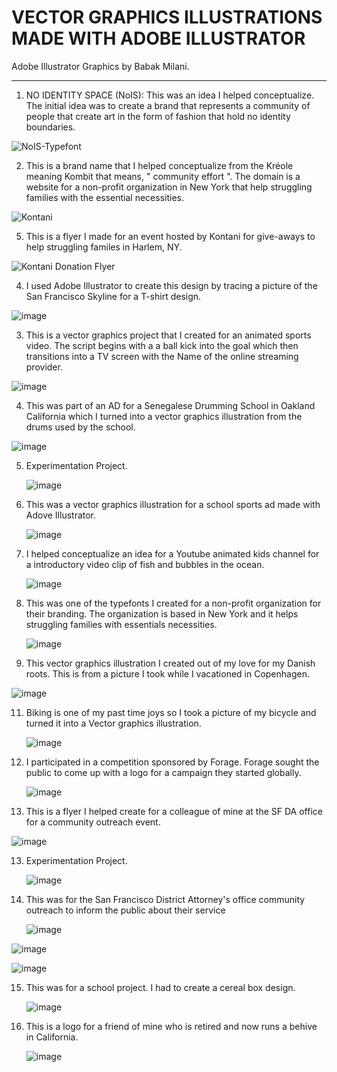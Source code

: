 # VECTOR GRAPHICS ILLUSTRATIONS MADE WITH ADOBE ILLUSTRATOR
Adobe Illustrator Graphics by Babak Milani.


___________________________________________________________________________________________________________________________________________________________

1. NO IDENTITY SPACE (NoIS): This was an idea I helped conceptualize. The initial idea was to create a brand that represents a community of people that
   create art in the form of fashion that hold no identity boundaries.

![NoIS-Typefont](https://github.com/user-attachments/assets/bc528d46-d639-4fd6-a931-6d1cd899d48a)

2. This is a brand name that I helped conceptualize from the Kréole meaning Kombit that means, " community effort ". The domain is a website for
   a non-profit organization in New York that help struggling families with the essential necessities. 

![Kontani](https://github.com/user-attachments/assets/107d2e36-8464-4af2-8311-7271c21117ea)

5. This is a flyer I made for an event hosted by Kontani for give-aways to help struggling familes in Harlem, NY.

![Kontani Donation Flyer](https://github.com/user-attachments/assets/b1ef29a2-1809-43e3-9b71-c58f7464bd7b)

4. I used Adobe Illustrator to create this design by tracing a picture of the San Francisco Skyline for a T-shirt design.
   
![image](https://github.com/user-attachments/assets/7418251b-6678-43f3-81e0-f1a6bd7c8269)

3. This is a vector graphics project that I created for an animated sports video. The script begins with a a ball kick into the goal
   which then transitions into a TV screen with the Name of the online streaming provider.
   
![image](https://github.com/user-attachments/assets/1cb253b5-0988-4852-afa4-d0b2ea03060a)

4. This was part of an AD for a Senegalese Drumming School in Oakland California which I turned into a vector graphics illustration from the
   drums used by the school.
   
![image](https://github.com/user-attachments/assets/5fdbf298-a526-438e-83fc-5cdf3baff9da)

5. Experimentation Project.
   
   ![image](https://github.com/user-attachments/assets/268f9cce-2943-4406-9934-f52426e48cb4)

6. This was a vector graphics illustration for a school sports ad made with Adove Illustrator.
   
   ![image](https://github.com/user-attachments/assets/73df4fb4-772f-44b3-bf71-1b6c6c457315)

7. I helped conceptualize an idea for a Youtube animated kids channel for a introductory video clip of fish and bubbles in the ocean. 
   
   ![image](https://github.com/user-attachments/assets/24adf5cc-41a9-4938-b742-6ff90e96cb76)

8. This was one of the typefonts I created for a non-profit organization for their branding. The organization is based in New York
   and it helps struggling families with essentials necessities. 
   
   ![image](https://github.com/user-attachments/assets/3f48938c-8b8f-4431-b358-da86e7517c24)

10. This vector graphics illustration I created out of my love for my Danish roots. This is from a picture I took while I vacationed in Copenhagen.
   
   ![image](https://github.com/user-attachments/assets/faa30044-b75e-4c3e-9f5f-091acc772e39)

11. Biking is one of my past time joys so I took a picture of my bicycle and turned it into a Vector graphics illustration. 
    
    ![image](https://github.com/user-attachments/assets/0ba0d1e7-3de7-41d0-be63-7c6fce540a7b)

12. I participated in a competition sponsored by Forage. Forage sought the public to come up with a logo for a campaign they started globally.
    
    ![image](https://github.com/user-attachments/assets/27b1d65d-f397-462e-b0f3-9c43b73c16b3)

13. This is a flyer I helped create for a colleague of mine at the SF DA office for a community outreach event. 
    
 ![image](https://github.com/user-attachments/assets/ea4250a1-6fde-4f45-b241-8ad13e20acf0)

 13. Experimentation Project. 

     ![image](https://github.com/user-attachments/assets/b5865ed7-02e6-4584-b80e-05a1914047d2)

14. This was for the San Francisco District Attorney's office community outreach to inform the public about their service

    ![image](https://github.com/user-attachments/assets/23afa57b-da52-464e-a2fa-45d65ae10a22)

   ![image](https://github.com/user-attachments/assets/5ce5b4a8-3d8d-4e30-8826-0e697a842161)

   ![image](https://github.com/user-attachments/assets/60e5b2b9-5437-4d78-b399-e8541136e5b0)

15. This was for a school project. I had to create a cereal box design. 

    ![image](https://github.com/user-attachments/assets/ef85c63d-dda3-44a1-a904-5ad44300156c)


16. This is a logo for a friend of mine who is retired and now runs a behive in California. 

    ![image](https://github.com/user-attachments/assets/b0e3cc65-d5a3-4577-ae5c-2c096d2ced47)






